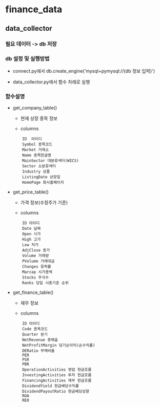 # finance_data

## data_collector

### 필요 데이터 -> db 저장

### db 설정 및 실행방법

- connect.py애서 db.create_engine('mysql+pymysql://{db 정보 입력}')

- data_collector.py에서 함수 차례로 실행

### 함수설명

- get_company_table()
	- 현재 상장 종목 정보
	
	- columns
	```
		ID	아이디
		Symbol 종목코드
		Market 거래소
		Name 종목한글명
		MainSector 대분류섹터(WICS)
		Sector 소분류섹터
		Industry 상품
		ListingDate 상장일
		HomePage 회사홈페이지
	```

- get_price_table()
	- 가격 정보(수정주가 기준)

	- columns
	```
		ID 아이디
		Date 날짜
		Open 시가
		High 고가
		Low 저가
		AdjClose 종가
		Volume 거래량
		PVolume 거래대금
		Changes 등락률
		Marcap 시가총액
		Stocks 주식수
		Ranks 당일 시총기준 순위
	```

- get_finance_table()
	- 재무 정보

	- columns
	```
		ID 아이디
		Code 종목코드
		Quarter 분기
		NetRevenue 총매출
		NetProfitMargin 당기순이익(순수익률)
		DERatio 부채비율
		PER 
		PSR 
		PBR 
		OperationActivities 영업 현금흐름
		InvestingActivities 투자 현금흐름
		FinancingActivities 재무 현금흐름
		DividendYield 현금배당수익률
		DividendPayoutRatio 현금배당성향
		ROA 
		REO 
	```
